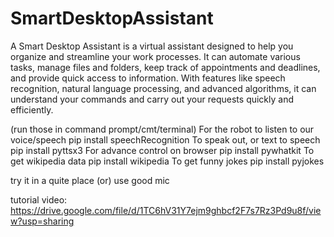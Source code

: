 # SmartDesktopAssistant
A Smart Desktop Assistant is a virtual assistant designed to help you organize and streamline your work processes. It can automate various tasks, manage files and folders, keep track of appointments and deadlines, and provide quick access to information. With features like speech recognition, natural language processing, and advanced algorithms, it can understand your commands and carry out your requests quickly and efficiently.

(run those in command prompt/cmt/terminal) For the robot to listen to our voice/speech pip install speechRecognition
To speak out, or text to speech pip install pyttsx3
For advance control on browser pip install pywhatkit
To get wikipedia data pip install wikipedia
To get funny jokes pip install pyjokes

try it in a quite place (or) use good mic

tutorial video:
https://drive.google.com/file/d/1TC6hV31Y7ejm9ghbcf2F7s7Rz3Pd9u8f/view?usp=sharing
